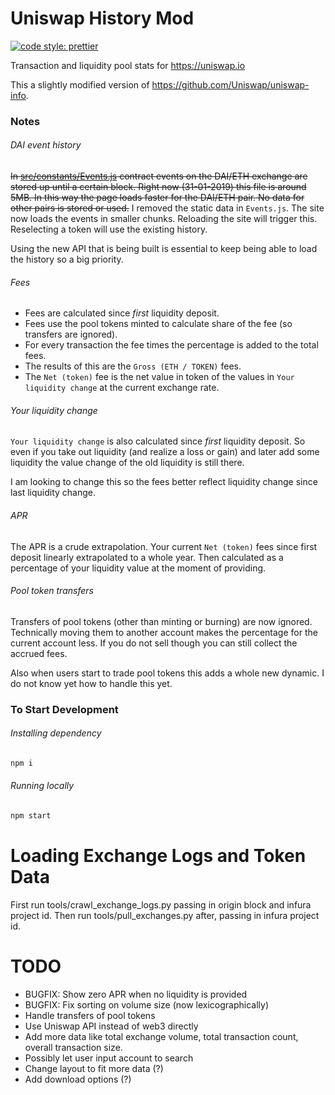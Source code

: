 # Uniswap History Mod

[![code style: prettier](https://img.shields.io/badge/code_style-prettier-ff69b4.svg?style=flat-square)](https://github.com/prettier/prettier)

Transaction and liquidity pool stats for https://uniswap.io

This a slightly modified version of https://github.com/Uniswap/uniswap-info.

### Notes
###### DAI event history
~~In [src/constants/Events.js](src/constants/Events.js) contract events on the DAI/ETH exchange are stored up until a certain block. Right now (31-01-2019) this file is around 5MB. In this way the page loads faster for the DAI/ETH pair. No data for other pairs is stored or used.~~
I removed the static data in `Events.js`. The site now loads the events in smaller chunks. Reloading the site will trigger this. Reselecting a token will use the existing history.

Using the new API that is being built is essential to keep being able to load the history so a big priority.

###### Fees
- Fees are calculated since *first* liquidity deposit.
- Fees use the pool tokens minted to calculate share of the fee (so transfers are ignored).
- For every transaction the fee times the percentage is added to the total fees.
- The results of this are the `Gross (ETH / TOKEN)` fees.
- The `Net (token)` fee is the net value in token of the values in `Your liquidity change` at the current exchange rate.

###### Your liquidity change
`Your liquidity change` is also calculated since *first* liquidity deposit. So even if you take out liquidity (and realize a loss or gain) and later add some liquidity the value change of the old liquidity is still there.

I am looking to change this so the fees better reflect liquidity change since last liquidity change.

###### APR
The APR is a crude extrapolation. Your current `Net (token)` fees since first deposit linearly extrapolated to a whole year. Then calculated as a percentage of your liquidity value at the moment of providing.

###### Pool token transfers
Transfers of pool tokens (other than minting or burning) are now ignored. Technically moving them to another account makes the percentage for the current account less. If you do not sell though you can still collect the accrued fees.

Also when users start to trade pool tokens this adds a whole new dynamic. I do not know yet how to handle this yet.

### To Start Development

###### Installing dependency
```bash
npm i
```

###### Running locally
```bash
npm start
```

# Loading Exchange Logs and Token Data

First run tools/crawl_exchange_logs.py passing in origin block and infura project id.
Then run tools/pull_exchanges.py after, passing in infura project id.

# TODO
- BUGFIX: Show zero APR when no liquidity is provided
- BUGFIX: Fix sorting on volume size (now lexicographically)
- Handle transfers of pool tokens
- Use Uniswap API instead of web3 directly
- Add more data like total exchange volume, total transaction count, overall transaction size.
- Possibly let user input account to search
- Change layout to fit more data (?)
- Add download options (?)
